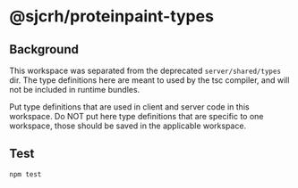 # @sjcrh/proteinpaint-types

## Background

This workspace was separated from the deprecated `server/shared/types` dir.
The type definitions here are meant to used by the tsc compiler, and will not
be included in runtime bundles.

Put type definitions that are used in client and server code in this workspace.
Do NOT put here type definitions that are specific to one workspace,
those should be saved in the applicable workspace.

## Test

```sh
npm test
```